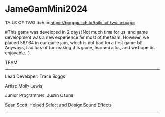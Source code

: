 # JameGamMini2024
TAILS OF TWO
Itch.io:https://tpoggs.itch.io/tails-of-two-escape

#This game was developed in 2 days! Not much time for us, and game development was a new experience for most of the team. However, we placed 58/164 in our game jam, which is not bad for a first game lol!
Anyways, had lots of fun making this game, learned a lot, and we hope its enjoyable. :)



TEAM
_______________________________________
Lead Developer:
Trace Boggs

Artist:
Molly Lewis

Junior Programmer:
Justin Osuna

Sean Scott:
Helped Select and Design Sound Effects
________________________________________
